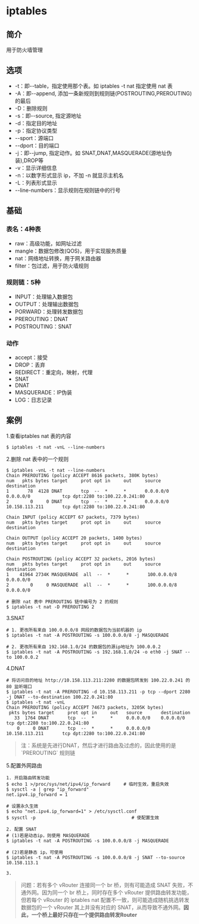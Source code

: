 # iptables
## 简介
用于防火墙管理

## 选项

* -t：即--table，指定使用那个表。如 iptables -t nat 指定使用 nat 表
* -A：即--append, 添加一条新规则到规则链\(POSTROUTING,PREROUTING\)的最后
* -D：删除规则
* -s：即--source, 指定源地址
* -d：指定目的地址
* -p：指定协议类型
* --sport：源端口
* --dport：目的端口
* -j：即--jump, 指定动作。如 SNAT,DNAT,MASQUERADE\(源地址伪装\),DROP等
* -v：显示详细信息
* -n：以数字形式显示 ip，不加 -n 就显示主机名
* -L：列表形式显示
* --line-numbers：显示规则在规则链中的行号

## 基础
### 表名：4种表

* raw：高级功能，如网址过滤
* mangle：数据包修改\(QOS\)，用于实现服务质量
* nat：网络地址转换，用于网关路由器
* filter：包过滤，用于防火墙规则

### 规则链：5种

* INPUT：处理输入数据包
* OUTPUT：处理输出数据包
* PORWARD：处理转发数据包
* PREROUTING：DNAT
* POSTROUTING：SNAT

### 动作

* accept：接受
* DROP：丢弃
* REDIRECT：重定向，映射，代理
* SNAT
* DNAT
* MASQUERADE：IP伪装
* LOG：日志记录

## 案例
1.查看iptables nat 表的内容

```
$ iptables -t nat -vnL --line-numbers
```

2.删除 nat 表中的一个规则

```
$ iptables -vnL -t nat --line-numbers
Chain PREROUTING (policy ACCEPT 8616 packets, 380K bytes)
num   pkts bytes target     prot opt in     out     source               destination
1       78  4128 DNAT       tcp  --  *      *       0.0.0.0/0            0.0.0.0/0            tcp dpt:2280 to:100.22.0.241:80
2        0     0 DNAT       tcp  --  *      *       0.0.0.0/0            10.158.113.211       tcp dpt:2280 to:100.22.0.241:80

Chain INPUT (policy ACCEPT 67 packets, 7379 bytes)
num   pkts bytes target     prot opt in     out     source               destination

Chain OUTPUT (policy ACCEPT 20 packets, 1400 bytes)
num   pkts bytes target     prot opt in     out     source               destination

Chain POSTROUTING (policy ACCEPT 32 packets, 2016 bytes)
num   pkts bytes target     prot opt in     out     source               destination
1    41964 2734K MASQUERADE  all  --  *      *       100.0.0.0/8          0.0.0.0/0
2        0     0 MASQUERADE  all  --  *      *       100.0.0.0/8          0.0.0.0/0

# 删除 nat 表中 PREROUTING 链中编号为 2 的规则
$ iptables -t nat -D PREROUTING 2
```

3.SNAT

```
# 1. 更改所有来自 100.0.0.0/8 网段的数据包为当前机器的 ip
$ iptables -t nat -A POSTROUTING -s 100.0.0.0/8 -j MASQUERADE

# 2. 更改所有来自 192.168.1.0/24 的数据包的源ip地址为 100.0.0.2
$ iptables -t nat -A POSTROUTING -s 192.168.1.0/24 -o eth0 -j SNAT --to 100.0.0.2
```

4.DNAT

```
# 将访问目的地址 http://10.158.113.211:2280 的数据包转发到 100.22.0.241 的 80 监听端口
$ iptables -t nat -A PREROUTING -d 10.158.113.211 -p tcp --dport 2280 -j DNAT --to-destination 100.22.0.241:80
$ iptables -t nat -vnL
Chain PREROUTING (policy ACCEPT 74673 packets, 3205K bytes)
 pkts bytes target     prot opt in     out   source       destination
   33  1764 DNAT       tcp  --  *      *     0.0.0.0/0    0.0.0.0/0            tcp dpt:2280 to:100.22.0.241:80
    0     0 DNAT       tcp  --  *      *     0.0.0.0/0    10.158.113.211       tcp dpt:2280 to:100.22.0.241:80
```

> 注：系统是先进行DNAT，然后才进行路由及过虑的，因此使用的是 \`PREROUTING\` 规则链

5.配置外网路由

```
1. 开启路由转发功能
$ echo 1 >/proc/sys/net/ipv4/ip_forward     # 临时生效，重启失效
$ sysctl -a | grep "ip_forward"
net.ipv4.ip_forward = 1

# 设置永久生效
$ echo "net.ipv4.ip_forward=1" > /etc/sysctl.conf
$ sysctl -p                                    # 使配置生效

2. 配置 SNAT
# (1)若是动态ip，则使用 MASQUERADE
$ iptables -t nat -A POSTROUTING -s 100.0.0.0/8 -j MASQUERADE

# (2)若是静态 ip，可使用
$ iptables -t nat -A POSTROUTING -s 100.0.0.0/8 -j SNAT --to-source 10.158.113.1

3.
```

> 问题：若有多个 vRouter 连接同一个 br 桥，则有可能造成 SNAT 失败，不通外网。因为同一个 br 桥上，同时存在多个 vRouter 提供路由转发功能，但若每个 vRouter 的 iptables nat 配置不一致，则可能造成随机挑选转发数据包的一个 vRouter 其上并没有对应的 SNAT，从而导致不通外网。**因此，一个桥上最好只存在一个提供路由转发Router**